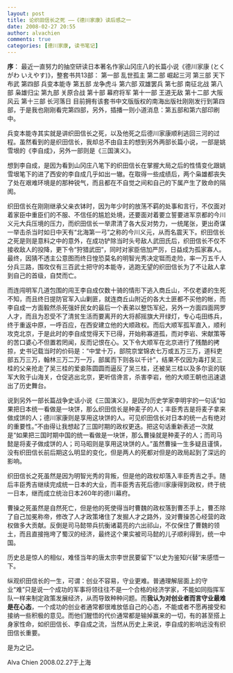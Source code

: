 ```yaml
---
layout: post
title: 论织田信长之死 ——《德川家康》读后感之一
date: 2008-02-27 20:55
author: alvachien
comments: true
categories: [德川家康, 读书笔记]
---
```

**序**： 
最近一直努力的抽空研读日本著名作家山冈庄八的长篇小说《德川家康 (とくがわ いえやす)》，整套书共13部：
第一部 乱世孤主
第二部 崛起三河
第三部 天下布武
第四部 兵变本能寺
第五部 龙争虎斗
第六部 双雄罢兵
第七部 南征北战
第八部 枭雄归尘
第九部 关原合战
第十部 幕府将军
第十一部 王道无敌
第十二部 大阪风云
第十三部 长河落日
目前拥有该套书中文版版权的南海出版社刚刚发行到第四部，于是我也刚刚看完第四部，另外，插播一则小道消息：第五部和第六部印刷中。


兵变本能寺其实就是讲织田信长之死，以及他死之后德川家康顺利逃回三河的过程。虽然看到的是织田信长，我却总不由自主的想到另外两部长篇小说，一部是姚雪垠的《李自成》，另外一部则是《三国演义》。

想到李自成，是因为看到山冈庄八笔下的织田信长在掌握大局之后的性情变化跟姚雪垠笔下的进了西安的李自成几乎如出一辙。在取得一些成绩后，两个枭雄都丧失了处在艰难环境是的那种锐气，而且都在不自觉之间和自己的下属产生了致命的隔阂。

织田信长在刚刚继承父亲衣钵时，因为年少时的放荡不羁的处事和言行，不仅面对着家臣中重臣们的不服、不信任的尴尬处境，还要面对着要立誓要进军京都的今川义元大兵压境的压力，而织田信长一举肃清了各大反对势力，一统尾张，更出奇谋一举击杀当时如日中天有“北海第一弓”之称的今川义元，从而名震天下。织田信长之死是则是意料之中的意外，在成功铲除当时头号敌人武田氏后，织田信长不仅不接收敌人的投降，更下令“狩猎武田”，同时对家臣倍加严厉，日益成为孤家寡人。最终，因猜不透主公意图而终日惶恐莫名的明智光秀决定铤而走险，率一万五千人分兵三路，围攻仅有三百武士把守的本能寺，逃跑无望的织田信长为了不让敌人拿到自己的首级，自焚而亡。

而连闯明军几道包围的闯王李自成仅数十骑的情形下逃入商丘山，不仅老婆的生死不知，而且终日提防官军入山剿匪，就连商丘山附近的各大土匪都不买他的帐，而李自成一方面毅然杀死强奸民女的最后一个表弟以整饬军纪，另外一方面四面网罗人才，而且为忍受不了清贫生活而要离开的大将郝摇旗大开绿灯，专心屯田练兵，终于重返中原，一呼百应，在西安建立他的大顺政权。而后大顺军孤军直入，顺利攻克北京，于是此时的李自成觉得天下已得，开始称寡道孤，而对李岩、宋献策等的苦口婆心不但置若罔闻，反而记恨在心。又下令大顺军在北京进行了残酷的拷掠，史书记载当时的价码是：“中堂十万，部院京堂锦衣七万或五万三万，道科吏部五万三万，翰林三万二万一万，部属而下则各以千计”，结果不仅因为毒打吴三桂的父亲抢走了吴三桂的爱妾陈圆圆而逼反了吴三桂，还被吴三桂以及多尔衮的联军大败于山海关，仓促逃出北京，更听信谗言，杀害李岩，他的大顺王朝也迅速退出了历史舞台。

说到另外一部长篇战争史话小说《三国演义》，是因为历史学家李明宇的一句话“如果把日本统一看做是一块饼，那么织田信长是种麦子的人；丰臣秀吉是将麦子拿来做成饼的人；德川家康则是享用这块饼的人。可见织田信长对日本的统一占有绝对的重要性。”不由得让我想起了三国时期的政权更迭。把这句话重新表述一次就是“如果把三国时期中国的统一看做是一块饼，那么曹操就是种麦子的人；而司马懿是将麦子做成饼的人；司马昭则是享用这块饼的人。”虽然曹操一生多疑且谨慎，没有织田信长前后期这么明显的变化，但是两人的死都对但是的政局起到了深远的影响。

织田信长之死虽然是因为明智光秀的背叛，但是他的政权却落入丰臣秀吉之手。随后丰臣秀吉继续完成统一日本的大业，而丰臣秀吉死后德川家康得到政权，终于统一日本，继而成立统治日本260年的德川幕府。

曹操之死虽然是自然死亡，但是他的死使得当时曹魏的政权落到曹丕手上，曹丕除了自己加冕称帝，修改了人才政策堵住了发掘人才之路外，没对曹操苦心经营的政权做多大贡献。反倒是司马懿带兵抗衡诸葛亮的六出祁山，不仅保住了曹魏的领土，而且直接拖垮了蜀汉的经济，最终这个果实被司马懿的儿子顺利得到，统一中国。

历史总是惊人的相似，难怪当年的唐太宗李世民要留下“以史为鉴知兴替”来感悟一下。

纵观织田信长的一生，可谓：创业不容易，守业更难。普通理解层面上的守业“难”只是说一个成功的军事将领往往不是一个合格的经济学家，不能如同指挥军队一样来制定政策发展经济，从而导致种种问题。而**我认为对创业者而言守业最难是在心态**，一个成功的创业者通常都很难放低自己的心态，不能或者不愿再接受和接纳一些积极的意见。而他们醒悟的代价通常都是输掉赢来的一切，有的甚至搭上身家性命，如织田信长、李自成之流，当然从历史上来说，李自成的影响远没有织田信长重要。

是为之记。

Alva Chien
2008.02.27于上海
